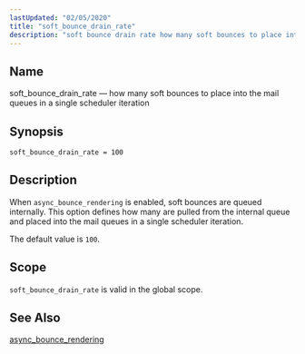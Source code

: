 ```yaml
---
lastUpdated: "02/05/2020"
title: "soft_bounce_drain_rate"
description: "soft bounce drain rate how many soft bounces to place into the mail queues in a single scheduler iteration soft bounce drain rate 100 When async bounce rendering is enabled soft bounces are queued internally This option defines how many are pulled from the internal queue and placed into the..."
---
```


<a name="conf.ref.soft_bounce_drain_rate"></a> 
## Name

soft_bounce_drain_rate — how many soft bounces to place into the mail queues in a single scheduler iteration

## Synopsis

`soft_bounce_drain_rate = 100`

<a name="idp26603984"></a> 
## Description

When `async_bounce_rendering` is enabled, soft bounces are queued internally. This option defines how many are pulled from the internal queue and placed into the mail queues in a single scheduler iteration.

The default value is `100`.

<a name="idp26607328"></a> 
## Scope

`soft_bounce_drain_rate` is valid in the global scope.

<a name="idp26609584"></a> 
## See Also

[async_bounce_rendering](/momentum/4/config/ref-async-bounce-rendering)